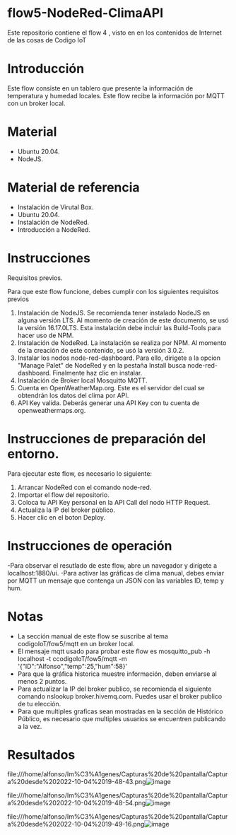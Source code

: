 # flow5-NodeRed-ClimaAPI
Este repositorio contiene el flow 4 , visto en en los contenidos de Internet de las cosas de Codigo IoT 

# Introducción

Este flow consiste en un tablero que presente la información de temperatura y humedad locales. Este flow recibe la información por MQTT con un broker local.

# Material

- Ubuntu 20.04.
- NodeJS.

# Material de referencia

- Instalación de Virutal Box. 
- Ubuntu 20.04.
- Instalación de NodeRed.
- Introducción a NodeRed.

# Instrucciones

Requisitos previos.

Para que este flow funcione, debes cumplir con los siguientes requisitos previos

 1. Instalación de NodeJS. Se recomienda tener instalado NodeJS en alguna versión LTS. Al momento de creación de este documento, se usó la versión 16.17.0LTS. Esta instalación debe incluir las Build-Tools para hacer uso de NPM.
 2. Instalación de NodeRed. La instalación se realiza por NPM. Al momento de la creación de este contenido, se usó la versión 3.0.2.
 3. Instalar los nodos node-red-dashboard. Para ello, dirigete a la opcion "Manage Palet" de NodeRed y en la pestaña Install busca node-red-dashboard. Finalmente haz clic en instalar.
 4. Instalación de Broker local Mosquitto MQTT.
 5. Cuenta en OpenWeatherMap.org. Este es el servidor del cual se obtendrán los datos del clima por API.
 6. API Key valida. Deberás generar una API Key con tu cuenta de openweathermaps.org.
 
# Instrucciones de preparación del entorno.
Para ejecutar este flow, es necesario lo siguiente:

 1. Arrancar NodeRed con el comando node-red.
 2. Importar el flow del repositorio.
 3. Coloca tu API Key personal en la API Call del nodo HTTP Request.
 4. Actualiza la IP del broker público.
 5. Hacer clic en el boton Deploy.
# Instrucciones de operación
-Para observar el resutlado de este flow, abre un navegador y dirígete a localhost:1880/ui.
-Para activar las gráficas de clima manual, debes enviar por MQTT un mensaje que contenga un JSON con las variables ID, temp y hum.
# Notas
- La sección manual de este flow se suscribe al tema codigoIoT/fow5/mqtt en un broker local.
- El mensaje mqtt usado para probar este flow es mosquitto_pub -h localhost -t ccodigoIoT/fow5/mqtt -m '{"ID":"Alfonso","temp":25,"hum":58}'
- Para que la gráfica historica muestre información, deben enviarse al menos 2 puntos.
- Para actualizar la IP del broker publico, se recomienda el siguiente comando nslookup broker.hivemq.com. Puedes usar el broker publico de tu elección.
- Para que multiples graficas sean mostradas en la sección de Histórico Público, es necesario que multiples usuarios se encuentren publicando a la vez.


# Resultados
file:///home/alfonso/Im%C3%A1genes/Capturas%20de%20pantalla/Captura%20desde%202022-10-04%2019-48-43.png![image](https://user-images.githubusercontent.com/111294774/193957180-056db9db-2cf2-4355-917d-375eb2acf80f.png)

file:///home/alfonso/Im%C3%A1genes/Capturas%20de%20pantalla/Captura%20desde%202022-10-04%2019-48-54.png![image](https://user-images.githubusercontent.com/111294774/193957297-1bc2abbf-75bd-4a9a-a61d-bfcd170f6bc2.png)

file:///home/alfonso/Im%C3%A1genes/Capturas%20de%20pantalla/Captura%20desde%202022-10-04%2019-49-16.png![image](https://user-images.githubusercontent.com/111294774/193957348-8d74d5e2-fec4-4e66-9952-124320812319.png)



